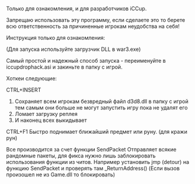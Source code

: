 Только для ознакомления, и для разработчиков iCCup.

Запрещаю использовать эту программу, если сделаете это то берете всю ответственность за причиненные игрокам неудобства на себя!


Инструкция только для ознакомления:

(Для запуска используйте загрузчик DLL в war3.exe)

Самый простой и надежный способ запуска - переименуйте в iccupdrophack.asi и закиньте в папку с игрой.

Хоткеи следующие: 

CTRL+INSERT 
1. Сохраняет всем игрокам безвредный файл d3d8.dll в папку с игрой тем самым они больше не могут запустить игру пока не удалят его
2. Ломает загрузку реплея
3. И наконец всех выкидывает 

CTRL+F1
Быстро поднимает ближайший предмет или руну. (для кражи рун)

Все производится за счет функции SendPacket 
Отправляет всякие рандомные пакеты, для фикса нужно лишь заблокировать использования функции из читов.
Например установить jmp (detour) на функцию SendPacket и проверять там _ReturnAddress() (Если вызов произошел не из Game.dll то блокировать)
